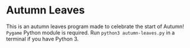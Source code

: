 # Autumn Leaves
This is an autumn leaves program made to celebrate the start of Autumn! `Pygame` Python module is required. Run `python3 autumn-leaves.py` in a terminal if you have Python 3.
